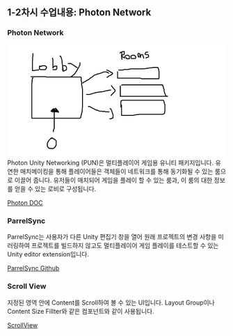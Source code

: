 ## 1-2차시 수업내용: Photon Network

### Photon Network
![LobbyRoom](./image/lobbyRoom.png)<br>
Photon Unity Networking (PUN)은 멀티플레이어 게임용 유니티 패키지입니다. 유연한 매치메이킹을 통해 플레이어들은 객체들이 네트워크를 통해 동기화될 수 있는 룸으로 이끌어 줍니다. 유저들이 매치되어 게임을 플레이 할 수 있는 룸과, 이 룸의 대한 정보를 얻을 수 있는 로비로 구성됩니다.

[Photon DOC](https://doc.photonengine.com/ko-kr/pun/current/getting-started/pun-intro)

### ParrelSync
ParrelSync는 사용자가 다른 Unity 편집기 창을 열어 원래 프로젝트의 변경 사항을 미러링하여 프로젝트를 빌드하지 않고도 멀티플레이어 게임 플레이를 테스트할 수 있는 Unity editor extension입니다.

[ParrelSync Github](https://github.com/VeriorPies/ParrelSync)

### Scroll View
지정된 영역 안에 Content를 Scroll하여 볼 수 있는 UI입니다. Layout Group이나 Content Size Fillter와 같은 컴포넌트와 같이 사용됩니다.

[ScrollView](https://blog.naver.com/eastfever5/222095602409)
